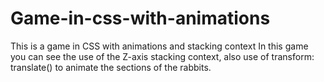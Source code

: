 # Game-in-css-with-animations
This is a game in CSS with animations and stacking context
In this game you can see the use of the Z-axis stacking context, also use of transform: translate() to animate the sections of the rabbits.
